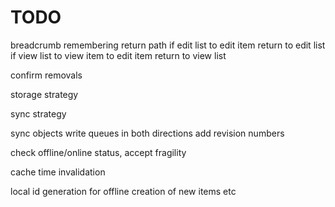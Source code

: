 TODO
===

breadcrumb remembering return path
   if edit list to edit item return to edit list
   if view list to view item to edit item return to view list

confirm removals

storage strategy

sync strategy

sync objects
   write queues in both directions
   add revision numbers

check offline/online status, accept fragility

cache time invalidation
   
local id generation for offline creation of new items etc

